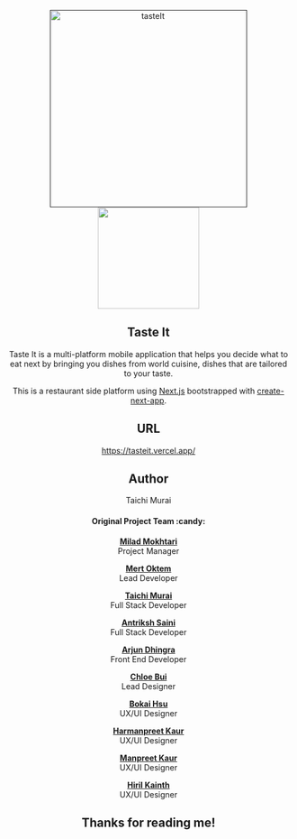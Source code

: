 
<p align="center" >
  <a href=""><img width="350" alt="tasteIt" src="https://user-images.githubusercontent.com/53918541/121979145-805a4c80-cd3e-11eb-8759-f4f55a612832.png"></a><br />
  
  <img src="https://user-images.githubusercontent.com/53918541/112910774-f688d480-90a8-11eb-9237-d9e0783880e9.png" width="180px;" />
</p>

<div align="center">
  <h2> Taste It </h2>
  <p>Taste It is a multi-platform mobile application that helps you decide what to eat next by bringing you dishes from world cuisine, dishes that are tailored to your taste.</p>

  <p>This is a restaurant side platform using <a href="https://nextjs.org/">Next.js</a> bootstrapped with <a href="https://github.com/vercel/next.js/tree/canary/packages/create-next-app">create-next-app</a>.</p>

  

  <h2>URL</h2>
  <a href='https://tasteit.vercel.app/'>https://tasteit.vercel.app/</a>

  <h2> Author </h2>
  Taichi Murai

  <h4> Original Project Team :candy:</h4>
    <p>
      <a href="https://www.linkedin.com/in/milad-mokhtari/"><strong>Milad Mokhtari</strong></a> <br/> Project Manager
    </p> 
    <p>
      <a href="https://www.linkedin.com/in/mert-oktem/"><strong>Mert Oktem</strong></a> <br/> Lead Developer
    </p>
    <p>
      <a href="https://www.linkedin.com/in/taichimurai/"><strong>Taichi Murai</strong></a> <br/> Full Stack Developer
    </p>
    <p>
      <a href="https://www.linkedin.com/in/antriksh-saini/"><strong>Antriksh Saini</strong></a> <br/> Full Stack Developer
    </p>
    <p>
      <a href="https://www.linkedin.com/in/arjun-dhingra-617749159/"><strong>Arjun Dhingra</strong></a> <br/> Front End Developer
    </p>
    <p>
      <a href="https://www.linkedin.com/in/chloe-buii/"><strong>Chloe Bui</strong></a> <br/> Lead Designer
    </p>
    <p>
      <a href="https://www.linkedin.com/in/bokai-hsu/"><strong>Bokai Hsu</strong></a> <br/> UX/UI Designer
    </p>
    <p>
      <a href="https://www.linkedin.com/in/harman-jhita/"><strong>Harmanpreet Kaur</strong></a> <br/> UX/UI Designer
    </p>
    <p>
      <a href="https://www.linkedin.com/in/manpreet-kaur7/"><strong>Manpreet Kaur</strong></a> <br/> UX/UI Designer
    </p>
    <p>
      <a href="https://www.linkedin.com/in/hiril-kainth-3ba598171/"><strong>Hiril Kainth</strong></a> <br/> UX/UI Designer
    </p>
  
  <h2>Thanks for reading me!</h2>
</div>

